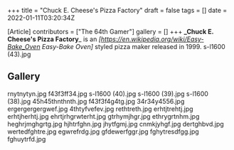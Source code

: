 +++
title = "Chuck E. Cheese's Pizza Factory"
draft = false
tags = []
date = 2022-01-11T03:20:34Z

[Article]
contributors = ["The 64th Gamer"]
gallery = []
+++
**_Chuck E. Cheese's Pizza Factory**_ is an _[https://en.wikipedia.org/wiki/Easy-Bake_Oven Easy-Bake Oven]_ styled pizza maker released in 1999.
s-l1600 (43).jpg
## Gallery ##
<gallery>
rnytnytyn.jpg
f43f3ff34.jpg
s-l1600 (40).jpg
s-l1600 (39).jpg
s-l1600 (38).jpg
45h45thnthnth.jpg
f43f3f4g4tg.jpg
34r34y4556.jpg
ergergergergwef.jpg
4thtyfvefev.jpg
rethtreth.jpg
erhtjtrehtj.jpg
erhtjherhtj.jpg
ehrtjrhgrwterht.jpg
gtrhymjhgr.jpg
ethrygrtnhm.jpg
heghrjmghgrtg.jpg
hjhtrfghn.jpg
jhytfgmj.jpg
cnmkjyhgf.jpg
dertghbvd.jpg
wertedfghtre.jpg
egwrefrdg.jpg
gfdewerfggr.jpg
fghytresdfgg.jpg
fghuytrfd.jpg
</gallery>